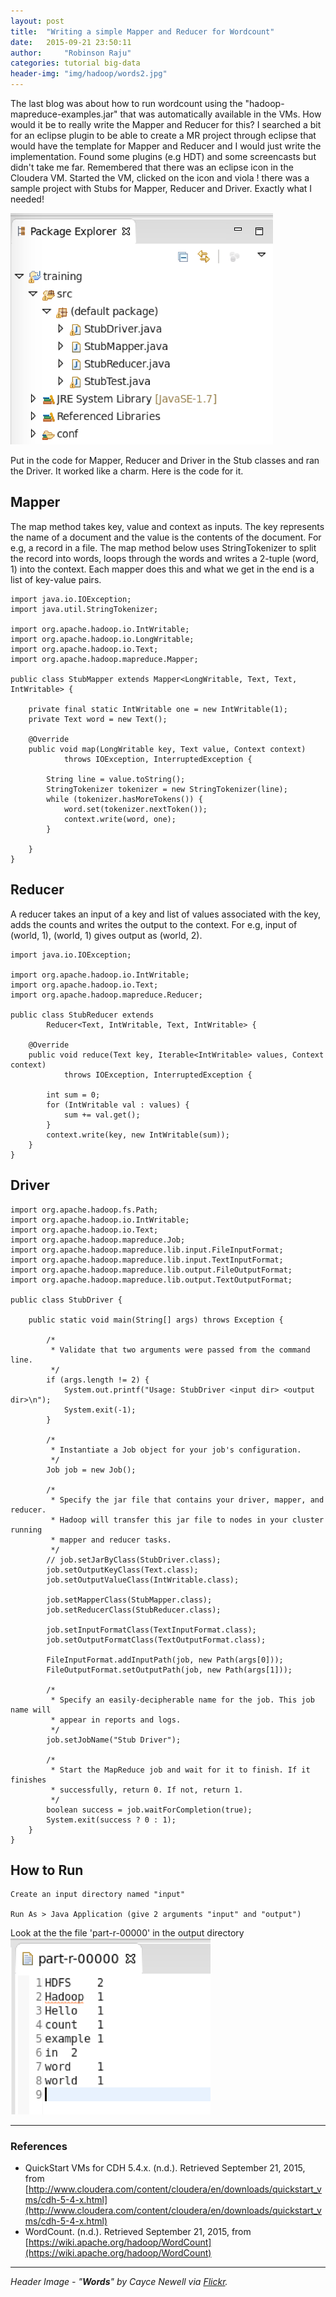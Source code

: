 ```yaml
---
layout: post
title:  "Writing a simple Mapper and Reducer for Wordcount"
date:   2015-09-21 23:50:11
author:     "Robinson Raju"
categories: tutorial big-data
header-img: "img/hadoop/words2.jpg"
---
```


The last blog was about how to run wordcount using the "hadoop-mapreduce-examples.jar" that was automatically available in the VMs. How would it be to really write the Mapper and Reducer for this? I searched a bit for an eclipse plugin to be able to create a MR project through eclipse that would have the template for Mapper and Reducer and I would just write the implementation. Found some plugins (e.g HDT) and some screencasts but didn't take me far. Remembered that there was an eclipse icon in the Cloudera VM. Started the VM, clicked on the icon and viola ! there was a sample project with Stubs for Mapper, Reducer and Driver. Exactly what I needed!

<img src="/img/hadoop/Stubs.png" width="420"/>

Put in the code for Mapper, Reducer and Driver in the Stub classes and ran the Driver. It worked like a charm. Here is the code for it. 

## Mapper
The map method takes key, value and context as inputs. The key represents the name of a document and the value is the contents of the document. For e.g, a record in a file. The map method below uses StringTokenizer to split the record into words, loops through the words and writes a 2-tuple (word, 1) into the context. Each mapper does this and what we get in the end is a list of key-value pairs. 

	import java.io.IOException;
	import java.util.StringTokenizer;

	import org.apache.hadoop.io.IntWritable;
	import org.apache.hadoop.io.LongWritable;
	import org.apache.hadoop.io.Text;
	import org.apache.hadoop.mapreduce.Mapper;

	public class StubMapper extends Mapper<LongWritable, Text, Text, IntWritable> {

		private final static IntWritable one = new IntWritable(1);
		private Text word = new Text();

		@Override
		public void map(LongWritable key, Text value, Context context)
				throws IOException, InterruptedException {

			String line = value.toString();
			StringTokenizer tokenizer = new StringTokenizer(line);
			while (tokenizer.hasMoreTokens()) {
				word.set(tokenizer.nextToken());
				context.write(word, one);
			}

		}
	}


## Reducer
A reducer takes an input of a key and list of values associated with the key, adds the counts and writes the output to the context. 
For e.g, input of (world, 1), (world, 1) gives output as (world, 2). 

	import java.io.IOException;

	import org.apache.hadoop.io.IntWritable;
	import org.apache.hadoop.io.Text;
	import org.apache.hadoop.mapreduce.Reducer;

	public class StubReducer extends
			Reducer<Text, IntWritable, Text, IntWritable> {

		@Override
		public void reduce(Text key, Iterable<IntWritable> values, Context context)
				throws IOException, InterruptedException {

			int sum = 0;
			for (IntWritable val : values) {
				sum += val.get();
			}
			context.write(key, new IntWritable(sum));
		}
	}

## Driver 

	import org.apache.hadoop.fs.Path;
	import org.apache.hadoop.io.IntWritable;
	import org.apache.hadoop.io.Text;
	import org.apache.hadoop.mapreduce.Job;
	import org.apache.hadoop.mapreduce.lib.input.FileInputFormat;
	import org.apache.hadoop.mapreduce.lib.input.TextInputFormat;
	import org.apache.hadoop.mapreduce.lib.output.FileOutputFormat;
	import org.apache.hadoop.mapreduce.lib.output.TextOutputFormat;

	public class StubDriver {

		public static void main(String[] args) throws Exception {

			/*
			 * Validate that two arguments were passed from the command line.
			 */
			if (args.length != 2) {
				System.out.printf("Usage: StubDriver <input dir> <output dir>\n");
				System.exit(-1);
			}

			/*
			 * Instantiate a Job object for your job's configuration.
			 */
			Job job = new Job();

			/*
			 * Specify the jar file that contains your driver, mapper, and reducer.
			 * Hadoop will transfer this jar file to nodes in your cluster running
			 * mapper and reducer tasks.
			 */
			// job.setJarByClass(StubDriver.class);
			job.setOutputKeyClass(Text.class);
			job.setOutputValueClass(IntWritable.class);

			job.setMapperClass(StubMapper.class);
			job.setReducerClass(StubReducer.class);

			job.setInputFormatClass(TextInputFormat.class);
			job.setOutputFormatClass(TextOutputFormat.class);

			FileInputFormat.addInputPath(job, new Path(args[0]));
			FileOutputFormat.setOutputPath(job, new Path(args[1]));

			/*
			 * Specify an easily-decipherable name for the job. This job name will
			 * appear in reports and logs.
			 */
			job.setJobName("Stub Driver");

			/*
			 * Start the MapReduce job and wait for it to finish. If it finishes
			 * successfully, return 0. If not, return 1.
			 */
			boolean success = job.waitForCompletion(true);
			System.exit(success ? 0 : 1);
		}
	}

## How to Run

	Create an input directory named "input"
	
	Run As > Java Application (give 2 arguments "input" and "output")

Look at the the file 'part-r-00000' in the output directory
	<img src="/img/hadoop/wc-output-eclipse.png" width="320"/>

---

### References

* QuickStart VMs for CDH 5.4.x. (n.d.). Retrieved September 21, 2015, from [http://www.cloudera.com/content/cloudera/en/downloads/quickstart_vms/cdh-5-4-x.html](http://www.cloudera.com/content/cloudera/en/downloads/quickstart_vms/cdh-5-4-x.html)
* WordCount. (n.d.). Retrieved September 21, 2015, from [https://wiki.apache.org/hadoop/WordCount](https://wiki.apache.org/hadoop/WordCount)   

---

_Header Image - "**Words**" by Cayce Newell via [Flickr](https://flic.kr/p/4BsjLY)._
